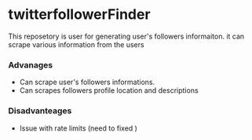 # twitterfollowerFinder

This reposetory is user for generating user's followers informaiton.
it can scrape various information from the users 

### Advanages
- Can scrape user's followers informations.
- Can scrapes followers profile location and descriptions 
### Disadvanteages 
- Issue with rate limits (need to fixed )
